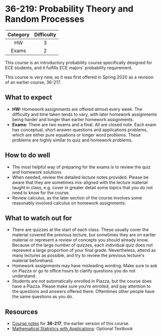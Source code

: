 # 36-219: Probability Theory and Random Processes

| Category | Difficulty |
| :------: | :--------: |
|    HW    |     3      |
|  Exams   |     2      |

This course is an introductory probability course specifically designed for ECE students, and it fulfills ECE majors' probability requirement.

This course is very new, as it was first offered in Spring 2020 as a revision of an earlier course, 36-217.

## What to expect

- **HW:** Homework assignments are offered almost every week. The difficulty and time taken tends to vary, with later homework assignments being harder and longer than earlier homework assignments.
- **Exams:** There are two exams and a final. All are closed note. Each exam has conceptual, short answer-questions and applications problems, which are either pure equations or longer word problems. These problems are highly similar to quiz and homework problems.

## How to do well

- The most helpful way of preparing for the exams is to review the quiz and homework solutions.
- When needed, review the detailed lecture notes provided. Please be aware that they are sometimes mis-aligned with the lecture material taught in class, e.g. cover in greater detail some topics that you do not need to know for the course.
- Review calculus, as the later section of the course involves some reasonably involved calculus on homework assignments.

## What to watch out for

- There are quizzes at the start of each class. These usually cover the material covered the previous lecture, but sometimes they are on earlier material or represent a review of concepts you should already know. Because of the large number of quizzes, each individual quiz does not represent a large proportion of your final grade. Nevertheless, attend as many lectures as possible, and try to review the previous lecture's material beforehand.
- Homework assignments may have misleading wording. Make sure to ask on Piazza or go to office hours to clarify questions you do not understand.
- Students are not automatically enrolled in Piazza, but the course does have a Piazza. Please make sure you're enrolled, and pay attention to the questions and answers offered there. Oftentimes other people have the same questions as you do.

## Resources

- [Course notes](https://github.com/mikinty/CMU-Notes/blob/master/36-217/36217_Notes_Complete.pdf) for **36-217**, the earlier version of this course.
- [Mathematical Statistics with Applications](https://amzn.to/3n178x7): Optional Textbook